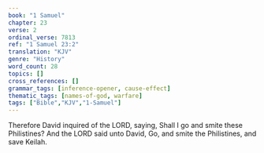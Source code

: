 ```yaml
---
book: "1 Samuel"
chapter: 23
verse: 2
ordinal_verse: 7813
ref: "1 Samuel 23:2"
translation: "KJV"
genre: "History"
word_count: 28
topics: []
cross_references: []
grammar_tags: [inference-opener, cause-effect]
thematic_tags: [names-of-god, warfare]
tags: ["Bible","KJV","1-Samuel"]
---
```

Therefore David inquired of the LORD, saying, Shall I go and smite these Philistines? And the LORD said unto David, Go, and smite the Philistines, and save Keilah.
